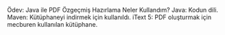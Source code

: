 Ödev: Java ile PDF Özgeçmiş Hazırlama
Neler Kullandım?
Java: Kodun dili.
Maven: Kütüphaneyi indirmek için kullanıldı.
iText 5: PDF oluşturmak için mecburen kullanılan kütüphane.
